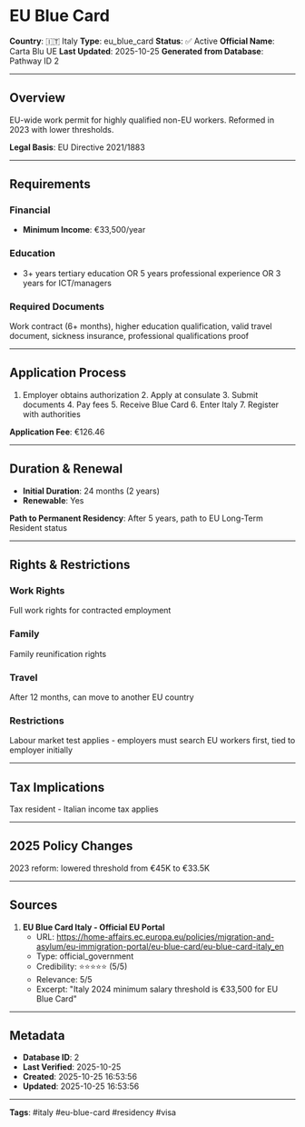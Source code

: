 # EU Blue Card

**Country**: 🇮🇹 Italy
**Type**: eu_blue_card
**Status**: ✅ Active
**Official Name**: Carta Blu UE
**Last Updated**: 2025-10-25
**Generated from Database**: Pathway ID 2

---

## Overview

EU-wide work permit for highly qualified non-EU workers. Reformed in 2023 with lower thresholds.

**Legal Basis**: EU Directive 2021/1883

---

## Requirements

### Financial
- **Minimum Income**: €33,500/year

### Education
- 3+ years tertiary education OR 5 years professional experience OR 3 years for ICT/managers

### Required Documents
Work contract (6+ months), higher education qualification, valid travel document, sickness insurance, professional qualifications proof

---

## Application Process

1. Employer obtains authorization 2. Apply at consulate 3. Submit documents 4. Pay fees 5. Receive Blue Card 6. Enter Italy 7. Register with authorities

**Application Fee**: €126.46

---

## Duration & Renewal

- **Initial Duration**: 24 months (2 years)
- **Renewable**: Yes

**Path to Permanent Residency**: After 5 years, path to EU Long-Term Resident status

---

## Rights & Restrictions

### Work Rights
Full work rights for contracted employment

### Family
Family reunification rights

### Travel
After 12 months, can move to another EU country

### Restrictions
Labour market test applies - employers must search EU workers first, tied to employer initially

---

## Tax Implications

Tax resident - Italian income tax applies

---

## 2025 Policy Changes

2023 reform: lowered threshold from €45K to €33.5K

---

## Sources

1. **EU Blue Card Italy - Official EU Portal**
   - URL: https://home-affairs.ec.europa.eu/policies/migration-and-asylum/eu-immigration-portal/eu-blue-card/eu-blue-card-italy_en
   - Type: official_government
   - Credibility: ⭐⭐⭐⭐⭐ (5/5)
   - Relevance: 5/5
   - Excerpt: "Italy 2024 minimum salary threshold is €33,500 for EU Blue Card"

---

## Metadata

- **Database ID**: 2
- **Last Verified**: 2025-10-25
- **Created**: 2025-10-25 16:53:56
- **Updated**: 2025-10-25 16:53:56

---

**Tags**: #italy #eu-blue-card #residency #visa